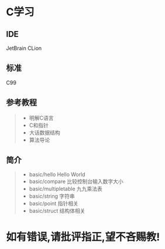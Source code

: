 # C学习
## IDE
JetBrain CLion
## 标准
C99
## 参考教程
>* 明解C语言
>* C和指针
>* 大话数据结构
>* 算法导论

## 简介
>* basic/hello  Hello World
>* basic/compare  比较控制台输入数字大小
>* basic/multipletable 九九乘法表
>* basic/string  字符串
>* basic/point   指针相关
>* basic/struct  结构体相关


# 如有错误,请批评指正,望不吝赐教!